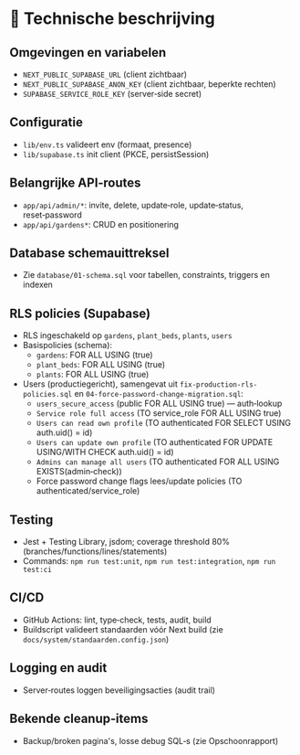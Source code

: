 # 🧰 Technische beschrijving

## Omgevingen en variabelen
- `NEXT_PUBLIC_SUPABASE_URL` (client zichtbaar)
- `NEXT_PUBLIC_SUPABASE_ANON_KEY` (client zichtbaar, beperkte rechten)
- `SUPABASE_SERVICE_ROLE_KEY` (server‑side secret)

## Configuratie
 - `lib/env.ts` valideert env (formaat, presence)
 - `lib/supabase.ts` init client (PKCE, persistSession)

## Belangrijke API‑routes
- `app/api/admin/*`: invite, delete, update‑role, update‑status, reset‑password
- `app/api/gardens*`: CRUD en positionering

## Database schemauittreksel
- Zie `database/01-schema.sql` voor tabellen, constraints, triggers en indexen

## RLS policies (Supabase)
- RLS ingeschakeld op `gardens`, `plant_beds`, `plants`, `users`
- Basispolicies (schema):
  - `gardens`: FOR ALL USING (true)
  - `plant_beds`: FOR ALL USING (true)
  - `plants`: FOR ALL USING (true)
- Users (productiegericht), samengevat uit `fix-production-rls-policies.sql` en `04-force-password-change-migration.sql`:
  - `users_secure_access` (public FOR ALL USING true) — auth‑lookup
  - `Service role full access` (TO service_role FOR ALL USING true)
  - `Users can read own profile` (TO authenticated FOR SELECT USING auth.uid() = id)
  - `Users can update own profile` (TO authenticated FOR UPDATE USING/WITH CHECK auth.uid() = id)
  - `Admins can manage all users` (TO authenticated FOR ALL USING EXISTS(admin‑check))
  - Force password change flags lees/update policies (TO authenticated/service_role)

## Testing
- Jest + Testing Library, jsdom; coverage threshold 80% (branches/functions/lines/statements)
- Commands: `npm run test:unit`, `npm run test:integration`, `npm run test:ci`

## CI/CD
- GitHub Actions: lint, type‑check, tests, audit, build
- Buildscript valideert standaarden vóór Next build (zie `docs/system/standaarden.config.json`)

## Logging en audit
- Server‑routes loggen beveiligingsacties (audit trail)

## Bekende cleanup‑items
- Backup/broken pagina's, losse debug SQL‑s (zie Opschoonrapport)
